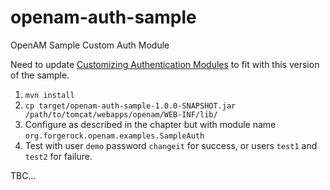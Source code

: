 # openam-auth-sample

OpenAM Sample Custom Auth Module

Need to update [Customizing Authentication Modules](http://openam.forgerock.org/openam-documentation/openam-doc-source/doc/dev-guide/index/chap-auth-spi.html)
to fit with this version of the sample.

1.	`mvn install`
2.	`cp target/openam-auth-sample-1.0.0-SNAPSHOT.jar /path/to/tomcat/webapps/openam/WEB-INF/lib/`
3.	Configure as described in the chapter but with module name `org.forgerock.openam.examples.SampleAuth`
4.	Test with user `demo` password `changeit` for success, or users `test1` and `test2` for failure.

TBC...
